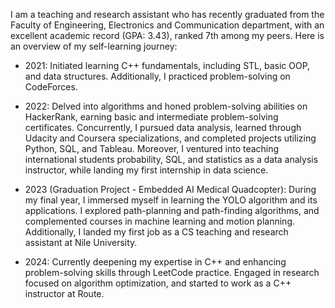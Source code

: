 <!---I'm Hend Emad, a passionate individual with a strong interest in algorithms, machine learning, and their practical applications. Currently, I'm deeply engaged in my research on pathfinding algorithms, exploring their effectiveness in both static and dynamic environments.

I am actively seeking opportunities to collaborate on exciting AI projects that involve machine learning, deep learning, and computer vision. I'm particularly interested in projects that require algorithm implementation and optimization.

If you're working on a project that aligns with my areas of interest, or if you're interested in discussing collaborations and sharing knowledge, let's connect and make a positive impact together!
--->

I am a teaching and research assistant who has recently graduated from the Faculty of Engineering, Electronics and Communication department, with an excellent academic record (GPA: 3.43), ranked 7th among my peers. Here is an overview of my self-learning journey:

- 2021: Initiated learning C++ fundamentals, including STL, basic OOP, and data structures. Additionally, I practiced problem-solving on CodeForces.

- 2022: Delved into algorithms and honed problem-solving abilities on HackerRank, earning basic and intermediate problem-solving certificates. Concurrently, I pursued data analysis, learned through Udacity and Coursera specializations, and completed projects utilizing Python, SQL, and Tableau. Moreover, I ventured into teaching international students probability, SQL, and statistics as a data analysis instructor, while landing my first internship in data science.

- 2023 (Graduation Project - Embedded AI Medical Quadcopter): During my final year, I immersed myself in learning the YOLO algorithm and its applications. I explored path-planning and path-finding algorithms, and complemented courses in machine learning and motion planning. Additionally, I landed my first job as a CS teaching and research assistant at Nile University.
 
- 2024: Currently deepening my expertise in C++ and enhancing problem-solving skills through LeetCode practice. Engaged in research focused on algorithm optimization, and started to work as a C++ instructor at Route.

<!--- 📫 How to reach me:

     Email: hendemadsaber@gmail.com
     LinkedIn: https://www.linkedin.com/in/hend-emad
--->
<!---
HendEmad/HendEmad is a ✨ special ✨ repository because its `README.md` (this file) appears on your GitHub profile.
You can click the Preview link to take a look at your changes.
--->
